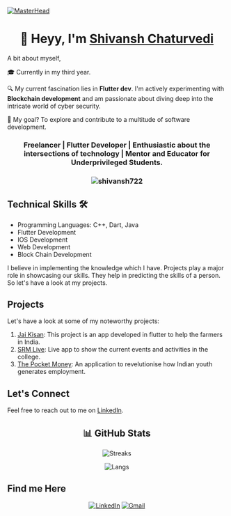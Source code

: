[![MasterHead](https://camo.githubusercontent.com/4c2034f05e9401dd378444ddf4d41faa4064faffbb6d761e7ceee24eadf7aa12/68747470733a2f2f70726576696577732e31323372662e636f6d2f696d616765732f6b617270656e6b6f696c69612f6b617270656e6b6f696c6961313830362f6b617270656e6b6f696c69613138303630303031312f3130323938383830362d766563746f722d6c696e652d7765622d636f6e636570742d666f722d70726f6772616d6d696e672d6c696e6561722d7765622d62616e6e65722d666f722d636f64696e672d2e6a7067)](https://shivansh722.io)

<h1 align="center">👋 Heyy, I'm <a href="//www.linkedin.com/in/maishivansh/" target="_blank"> Shivansh Chaturvedi </a> </h1>

A bit about myself,

🎓 Currently in my third year.

🔍 My current fascination lies in **Flutter dev**. I'm actively experimenting with **Blockchain development** and am passionate about diving deep into the intricate world of cyber security.

🚀 My goal? To explore and contribute to a multitude of software development.

<h3 align="center">Freelancer | Flutter Developer | Enthusiastic about the intersections of technology | Mentor and Educator for Underprivileged Students.</h3>

<h3><p align="center"> <img src="https://komarev.com/ghpvc/?username=shivansh722&label=Profile%20views&color=6805D3&style=flat" alt="shivansh722" /> </p></h3>

## Technical Skills 🛠

- Programming Languages: C++, Dart, Java
- Flutter Development
- IOS Development
- Web Development
- Block Chain Development




I believe in implementing the knowledge which I have. Projects play a major role in showcasing our skills. They help in predicting the skills of a person. So let's have a look at my projects.

## Projects

Let's have a look at some of my noteworthy projects:

1. [Jai Kisan](https://github.com/Shivansh722/Jai-Kisan): This project is an app developed in flutter to help the farmers in India.
2. [SRM Live](https://github.com/Shivansh722/go_live): Live app to show the current events and activities in the college.
3. [The Pocket Money](https://github.com/Shivansh722/the_pocket_money): An application to revelutionise how Indian youth generates employment.


## Let's Connect

Feel free to reach out to me on [LinkedIn](https:https://www.linkedin.com/in/maishivansh/).

<div align="center">

## 📊 GitHub Stats



![Streaks](https://github-readme-streak-stats.herokuapp.com/?user=shivansh722&theme=dracula&hide_border=true)

![Langs](https://github-readme-stats.vercel.app/api/top-langs/?username=shivansh722&theme=dracula&hide_border=true&include_all_commits=false&count_private=false&layout=compact)

</div>




## Find me Here

<div align="center">
<a  href="https://www.linkedin.com/in/maishivansh/" target="_blank"><img alt="LinkedIn" src="https://img.shields.io/badge/linkedin%20-%230077B5.svg?&style=for-the-badge&logo=linkedin&logoColor=white" /></a>
<a href="mailto:shivanshcha722@gmail.com"><img  alt="Gmail" src="https://img.shields.io/badge/Gmail-D14836?style=for-the-badge&logo=gmail&logoColor=white" />

<br>


